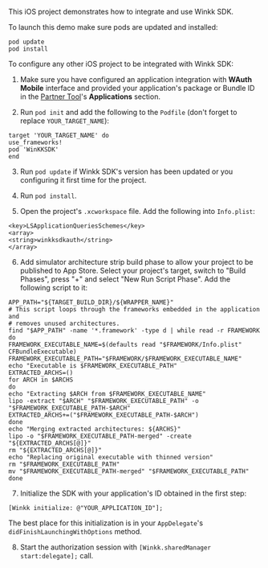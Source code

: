 This iOS project demonstrates how to integrate and use Winkk SDK.

To launch this demo make sure pods are updated and installed:
```
pod update
pod install
```

To configure any other iOS project to be integrated with Winkk SDK:

1. Make sure you have configured an application integration with **WAuth Mobile** interface and provided your application's package or Bundle ID in the [Partner Tool](https://passport.winkk.com/partner)'s **Applications** section.

2. Run `pod init` and add the following to the `Podfile` (don't forget to replace `YOUR_TARGET_NAME`):
```
target 'YOUR_TARGET_NAME' do
use_frameworks!
pod 'WinKKSDK'
end
```

3. Run `pod update` if Winkk SDK's version has been updated or you configuring it first time for the project.

4. Run `pod install`.

5. Open the project's `.xcworkspace` file. Add the following into `Info.plist`:
```
<key>LSApplicationQueriesSchemes</key> 
<array>
<string>winkksdkauth</string>
</array>
```

6. Add simulator architecture strip build phase to allow your project to be published to App Store. Select your project's target, switch to "Build Phases", press "+" and select "New Run Script Phase". Add the following script to it:
```
APP_PATH="${TARGET_BUILD_DIR}/${WRAPPER_NAME}"
# This script loops through the frameworks embedded in the application and
# removes unused architectures.
find "$APP_PATH" -name '*.framework' -type d | while read -r FRAMEWORK
do
FRAMEWORK_EXECUTABLE_NAME=$(defaults read "$FRAMEWORK/Info.plist" CFBundleExecutable)
FRAMEWORK_EXECUTABLE_PATH="$FRAMEWORK/$FRAMEWORK_EXECUTABLE_NAME"
echo "Executable is $FRAMEWORK_EXECUTABLE_PATH"
EXTRACTED_ARCHS=()
for ARCH in $ARCHS
do
echo "Extracting $ARCH from $FRAMEWORK_EXECUTABLE_NAME"
lipo -extract "$ARCH" "$FRAMEWORK_EXECUTABLE_PATH" -o "$FRAMEWORK_EXECUTABLE_PATH-$ARCH"
EXTRACTED_ARCHS+=("$FRAMEWORK_EXECUTABLE_PATH-$ARCH")
done
echo "Merging extracted architectures: ${ARCHS}"
lipo -o "$FRAMEWORK_EXECUTABLE_PATH-merged" -create "${EXTRACTED_ARCHS[@]}"
rm "${EXTRACTED_ARCHS[@]}"
echo "Replacing original executable with thinned version"
rm "$FRAMEWORK_EXECUTABLE_PATH"
mv "$FRAMEWORK_EXECUTABLE_PATH-merged" "$FRAMEWORK_EXECUTABLE_PATH"
done
```

7. Initialize the SDK with your application's ID obtained in the first step:
```
[Winkk initialize: @"YOUR_APPLICATION_ID"];
```
The best place for this initialization is in your `AppDelegate`'s `didFinishLaunchingWithOptions` method.

8. Start the authorization session with `[Winkk.sharedManager start:delegate];` call.

